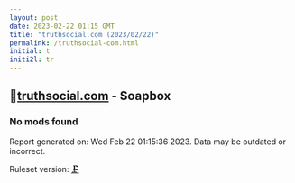 ```yaml
---
layout: post
date: 2023-02-22 01:15 GMT
title: "truthsocial.com (2023/02/22)"
permalink: /truthsocial-com.html
initial: t
initi2l: tr
---
```


## 🐘[truthsocial.com](https://truthsocial.com) - Soapbox

### No mods found

Report generated on: Wed Feb 22 01:15:36 2023. Data may be outdated or incorrect.

Ruleset version: [🗜](/version-clamp)
